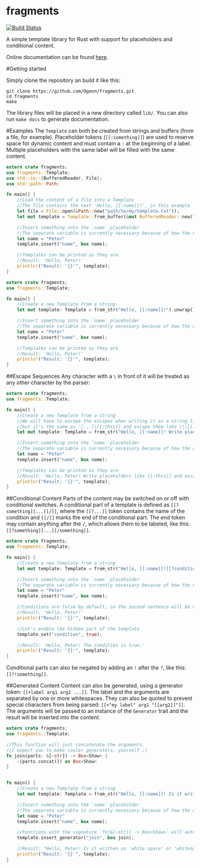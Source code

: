 fragments
=========

[![Build Status](https://travis-ci.org/Ogeon/fragments.png?branch=master)](https://travis-ci.org/Ogeon/fragments)

A simple template library for Rust with support for placeholders and conditional content.

Online documentation can be found [here](http://www.rust-ci.org/Ogeon/fragments/doc/fragments/).

#Getting started

Simply clone the repository an build it like this:

```shell
git clone https://github.com/Ogeon/fragments.git
cd fragments
make
```

The library files will be placed in a new directory called `lib/`. You can also run `make docs` to generate documentation.

#Examples
The `Template` can both be created from strings and buffers (from a file, for example).
Placeholder tokens (`[[:something]]`) are used to reserve space for dynamic content and
must contain a `:` at the beginning of a label. Multiple placeholders with the same label
will be filled with the same content.

```rust
extern crate fragments;
use fragments::Template;
use std::io::{BufferedReader, File};
use std::path::Path;

fn main() {
	//Load the content of a file into a Template
	//The file contains the text 'Hello, [[:name]]!', in this example
	let file = File::open(&Path::new("path/to/my/template.txt"));
	let mut template = Template::from_buffer(&mut BufferedReader::new(file));

	//Insert something into the `name` placeholder
	//The separate variable is currently necessary because of how the compiler handles `box str`
	let name = "Peter"
	template.insert("name", box name);

	//Templates can be printed as they are
	//Result: 'Hello, Peter!'
	println!("Result: '{}'", template);
}
```

```rust
extern crate fragments;
use fragments::Template;

fn main() {
	//Create a new Template from a string
	let mut template: Template = from_str("Hello, [[:name]]!").unwrap();

	//Insert something into the `name` placeholder
	//The separate variable is currently necessary because of how the compiler handles `box str`
	let name = "Peter"
	template.insert("name", box name);

	//Templates can be printed as they are
	//Result: 'Hello, Peter!'
	println!("Result: '{}'", template);
}
```

##Escape Sequences
Any character with a `\` in front of it will be treated as any other character by the parser:
```rust
extern crate fragments;
use fragments::Template;

fn main() {
	//Create a new Template from a string
	//We will have to escape the escapes when writing it as a string literal,
	//but it's the same as '[...]\[[:this]] and escape them like \\\[[:this]][...]'
	let mut template: Template = from_str("Hello, [[:name]]! Write placeholders like \\[[:this]] and escape them like \\\\\\[[:this]]").unwrap();

	//Insert something into the `name` placeholder
	//The separate variable is currently necessary because of how the compiler handles `box str`
	let name = "Peter"
	template.insert("name", box name);

	//Templates can be printed as they are
	//Result: 'Hello, Peter! Write placeholders like [[:this]] and escape them like \[[:this]]'
	println!("Result: '{}'", template);
}
```

##Conditional Content
Parts of the content may be switched on or off with conditional switches.
A conditional part of a template is defined as `[[?something]]...[[/]]`, where the
`[[?...]]` token contains the name of the condition and `[[/]]` marks the end
of the conditional part. The end token may contain anything after the `/`,
which allows them to be labeled, like this: `[[?something]]...[[/something]]`.

```rust
extern crate fragments;
use fragments::Template;

fn main() {
	//Create a new Template from a string
	let mut template: Template = from_str("Hello, [[:name]]![[?condition]] The condition is true.[[/condition]]").unwrap();

	//Insert something into the `name` placeholder
	//The separate variable is currently necessary because of how the compiler handles `box str`
	let name = "Peter"
	template.insert("name", box name);

	//Conditions are false by default, so the second sentence will be disabled
	//Result: 'Hello, Peter!'
	println!("Result: '{}'", template);

	//Let's enable the hidden part of the template
	template.set("condition", true);

	//Result: 'Hello, Peter! The condition is true.'
	println!("Result: '{}'", template);
}
```

Conditional parts can also be negated by adding an `!` after the `?`, like this: `[[?!something]]`.

##Generated Content
Content can also be generated, using a generator token: `[[+label arg1 arg2 ...]]`. The label and the arguments are
separated by one or more whitespaces. They can also be quoted to prevent special characters from being parsed:
`[[+"my label" arg1 "[[arg2]]"]]`. The arguments will be passed to an instance of the `Generator` trait and the
result will be inserted into the content.

```rust
extern crate fragments;
use fragments::Template;

//This function will just concatenate the arguments.
//I expect you to make cooler generators, yourself ;)
fn join(parts: &[~str]) -> Box<Show> {
	~(parts.concat()) as Box<Show>
}


fn main() {
	//Create a new Template from a string
	let mut template: Template = from_str("Hello, [[:name]]! Is it written as 'white space' or '[[+join white space]]'?").unwrap();

	//Insert something into the `name` placeholder
	//The separate variable is currently necessary because of how the compiler handles `box str`
	let name = "Peter"
	template.insert("name", box name);

	//Functions with the signature `fn(&[~str]) -> Box<Show>` will automatically implement the `Generator` trait
	template.insert_generator("join", box join);

	//Result: "Hello, Peter! Is it written as 'white space' or 'whitespace'?"
	println!("Result: '{}'", template);
}
```
